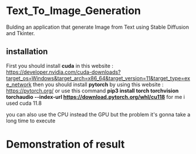 # Text_To_Image_Generation
Bulding an application that generate Image from Text using Stable Diffusion and Tkinter.

## installation
First you should install **cuda** in this website : https://developer.nvidia.com/cuda-downloads?target_os=Windows&target_arch=x86_64&target_version=11&target_type=exe_network
then you should install **pytorch** by using this website : https://pytorch.org/ or use this command **pip3 install torch torchvision torchaudio --index-url https://download.pytorch.org/whl/cu118**
for me i used cuda 11.8 

you can also use the CPU instead the GPU but the problem it's gonna take a long time to execute

# Demonstration of result



